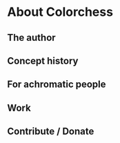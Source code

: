
# About Colorchess

## The author

## Concept history

## For achromatic people

## Work

## Contribute / Donate


